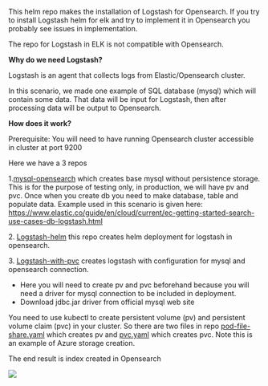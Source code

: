 ﻿This helm repo makes the installation of Logstash for Opensearch. If you try to install Logstash helm for elk and try to implement it in Opensearch you probably see issues in implementation. 

The repo for Logstash in ELK is not compatible with Opensearch.

**Why do we need Logstash?**

Logstash is an agent that collects logs from Elastic/Opensearch cluster. 

In this scenario, we made one example of SQL database (mysql) which will contain some data. That data will be input for Logstash, then after processing data will be output to Opensearch. 

**How does it work?**

Prerequisite: You will need to have running Opensearch cluster accessible in cluster at port 9200

Here we have a 3 repos

1\.[mysql-opensearch](https://github.com/milanpetrovic87/helm-mysql-logstash-opensearch/tree/main/mysql-opensearch) which creates base mysql without persistence storage. This is for the purpose of testing only, in production, we will have pv and pvc. Once when you create db you need to make database, table and populate data. Example used in this scenario is given here:
<https://www.elastic.co/guide/en/cloud/current/ec-getting-started-search-use-cases-db-logstash.html>

2\. [Logstash-helm](https://github.com/milanpetrovic87/helm-mysql-logstash-opensearch/tree/main/logstash-helm) this repo creates helm deployment for logstash in opensearch.

3\. [Logstash-with-pvc](https://github.com/milanpetrovic87/helm-mysql-logstash-opensearch/tree/main/logstash-with-pvc) creates logstash with configuration for mysql and opensearch connection. 

- Here you will need to create pv and pvc beforehand because you will need a driver for mysql connection to be included in deployment.
- Download jdbc.jar driver from official mysql web site

You need to use kubectl to create persistent volume (pv) and persistent volume claim (pvc) in your cluster. So there are two files in repo [pod-file-share.yaml](https://github.com/milanpetrovic87/helm-mysql-logstash-opensearch/blob/main/pod-file-share.yaml) which creates pv and [pvc.yaml](https://github.com/milanpetrovic87/helm-mysql-logstash-opensearch/blob/main/pvc.yaml) which creates pvc. Note this is an example of Azure storage creation.

The end result is index created in Opensearch

![](Aspose.Words.b5cc3e24-b648-4371-a94f-ba1e15bede55.001.png)
